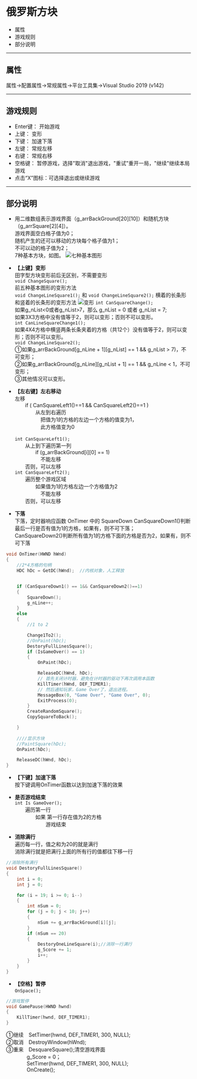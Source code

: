 # 俄罗斯方块

* 属性
* 游戏规则
* 部分说明

****

## 属性

属性->配置属性->常规属性->平台工具集->Visual Studio 2019 (v142)  
****

## 游戏规则

* Enter键： 开始游戏
* 上键： 变形
* 下键： 加速下落
* 左键： 常规左移
* 右键： 常规右移
* 空格键： 暂停游戏，选择"取消"退出游戏，"重试"重开一局，"继续"继续本局游戏
* 点击“X”图标：可选择退出或继续游戏

****

## 部分说明

* 用二维数组表示游戏界面（g_arrBackGround[20][10]）和随机方块（g_arrSquare[2][4]）。  
游戏界面空白格子值为0；  
随机产生的还可以移动的方块每个格子值为1；  
不可以动的格子值为2；  
7种基本方块，如图。
![七种基本图形](说明图集/七种基本图形.jpg)

* **【上键】变形**  
田字型方块变形前后无区别，不需要变形  
`void ChangeSquare();`  
前五种基本图形的变形方法  
`void ChangeLineSquare1();` 和 `void ChangeLineSquare2();`
横着的长条形和竖着的长条形的变形方法
![变形](说明图集/上键变形.jpg)
`int CanSquareChange();`  
如果g_nList<0或者g_nList>7，那么 g_nList = 0 或者 g_nList = 7;  
如果3X3方格中没有值等于2，则可以变形；否则不可以变形。  
`int CanLineSquareChange1();`  
如果4X4方格中横竖两条长条夹着的方格（共12个）没有值等于2，则可以变形；否则不可以变形。  
`void ChangeLineSquare2();`  
①如果g_arrBackGround[g_nLine + 1][g_nList] == 1 && g_nList > 7)，不可变形；  
②如果g_arrBackGround[g_nLine][g_nList + 1] == 1 && g_nLine < 1，不可变形；  
③其他情况可以变形。

* **【左右键】左右移动**  
左移  
&emsp;&emsp;if ( CanSquareLeft1()==1 && CanSquareLeft2()==1 )  
&emsp;&emsp;&emsp;&emsp;从左到右遍历   
&emsp;&emsp;&emsp;&emsp;&emsp;把值为1的方格的左边一个方格的值变为1，  
&emsp;&emsp;&emsp;&emsp;&emsp;此方格值变为0  
&emsp;&emsp;&emsp;&emsp;  
`int CanSquareLeft1();`  
&emsp;&emsp;从上到下遍历第一列  
&emsp;&emsp;&emsp;&emsp;if (g_arrBackGround[i][0] == 1)  
&emsp;&emsp;&emsp;&emsp;&emsp;不能左移  
&emsp;&emsp;否则，可以左移  
`int CanSquareLeft2();`  
&emsp;&emsp;遍历整个游戏区域  
&emsp;&emsp;&emsp;&emsp;如果值为1的方格左边一个方格值为2  
&emsp;&emsp;&emsp;&emsp;&emsp;不能左移  
&emsp;&emsp;否则，可以左移

* **下落**  
下落，定时器响应函数 OnTimer 中的 SquareDown
CanSquareDown1()判断最后一行是否有值为1的方格，如果有，则不可下落；  
CanSquareDown2()判断所有值为1的方格下面的方格是否为2，如果有，则不可下落

```C
void OnTimer(HWND hWnd)
{
	//2*4方格的句柄
	HDC hDc = GetDC(hWnd);  //内核对象，人工释放


	if (CanSquareDown1() == 1&& CanSquareDown2()==1)
	{
		SquareDown();
		g_nLine++;
	}
	else
	{
		//1 to 2

		Change1To2();
		//OnPaint(hDc);
		DestoryFullLinesSquare();
		if (IsGameOver() == 1)
		{
			OnPaint(hDc);

			ReleaseDC(hWnd, hDc);
			// 首先关闭计时器，避免在计时器的驱动下再次调用本函数
			KillTimer(hWnd, DEF_TIMER1);
			// 然后通知玩家，Game Over了，退出进程。
			MessageBox(0, "Game Over", "Game Over", 0);
			ExitProcess(0);
		}
		CreateRandomSquare();
		CopySquareToBack();

	}
	
    ////显示方块
	//PaintSquare(hDc);
	OnPaint(hDc);

	ReleaseDC(hWnd, hDc);
}
```

* **【下键】加速下落**  
按下键调用OnTimer函数以达到加速下落的效果

* **是否游戏结束**  
`int Is GameOver();`  
&emsp;&emsp;遍历第一行   
&emsp;&emsp;&emsp;&emsp;如果  第一行存在值为2的方格  
&emsp;&emsp;&emsp;&emsp;&emsp;&emsp;游戏结束

* **消除满行**  
遍历每一行，值之和为20的就是满行  
消除满行就是把满行上面的所有行的值都往下移一行
```C
//消除所有满行
void DestoryFullLinesSquare()
{
	int i = 0;
	int j = 0;

	for (i = 19; i >= 0; i--)
	{
		int nSum = 0;
		for (j = 0; j < 10; j++)
		{
			nSum += g_arrBackGround[i][j];
		}
		if (nSum == 20)
		{
			DestoryOneLineSquare(i);//消除一行满行
			g_Score += 1;
			i++;
		}
	}
}

```

* **【空格】暂停**  
`OnSpace();`
```c
//游戏暂停
void GamePause(HWND hwnd)
{
	KillTimer(hwnd, DEF_TIMER1);
}
```  

①继续&emsp;SetTimer(hwnd, DEF_TIMER1, 300, NULL);  
②取消&emsp;DestroyWindow(hWnd);  
③重来&emsp;DesquareSquare();清空游戏界面  
&emsp;&emsp;&emsp;&emsp;g_Score = 0；  
&emsp;&emsp;&emsp;&emsp;SetTimer(hwnd, DEF_TIMER1, 300, NULL);  
&emsp;&emsp;&emsp;&emsp;OnCreate();  
